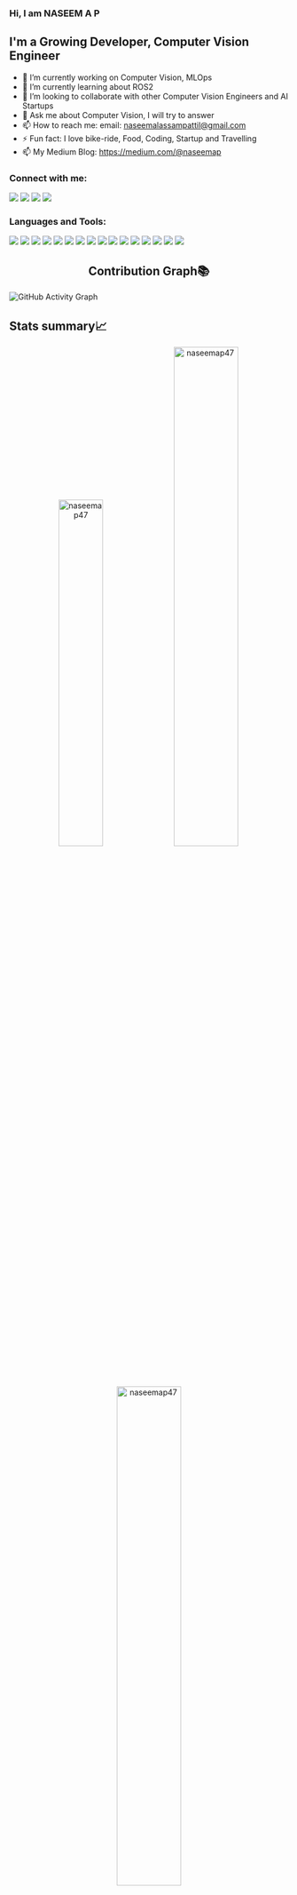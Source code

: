 ### Hi, I am NASEEM A P
## I'm a Growing Developer, Computer Vision Engineer

- 🔭 I’m currently working on Computer Vision, MLOps
- 🌱 I’m currently learning about ROS2
- 👯 I’m looking to collaborate with other Computer Vision Engineers and AI Startups
- 💬 Ask me about Computer Vision, I will try to answer
- 📫 How to reach me:
     email: naseemalassampattil@gmail.com
- ⚡ Fun fact: I love bike-ride, Food, Coding, Startup and Travelling
- 📫 My Medium Blog: https://medium.com/@naseemap

### Connect with me:

<p align="left">  
<a href="https://twitter.com/NaseemAP4" target="blank"><img src="https://img.icons8.com/color/35/000000/twitter--v2.png"/></a>
<a href="https://www.linkedin.com/in/naseem-alassampattil/" target="blank"><img src="https://img.icons8.com/color/35/000000/linkedin.png"/></a>
<a href="https://www.instagram.com/naseem_wanderlust/" target="blank"><img src="https://img.icons8.com/fluency/35/000000/instagram-new.png"/></a>
<a href="mailto:naseemalassampattil@gmail.com" target="blank"><img src="https://img.icons8.com/color/35/000000/gmail.png"/></a>
</p>

### Languages and Tools:

<p>
  <img src="https://img.icons8.com/color/35/000000/c-plus-plus-logo.png"/>
  <img src="https://img.icons8.com/color/40/000000/java-coffee-cup-logo--v1.png"/>
  <img src="https://img.icons8.com/color/35/000000/html-5--v1.png"/> 
  <img src="https://img.icons8.com/color/35/000000/css3.png"/> 
  <img src="https://img.icons8.com/color/35/000000/javascript--v1.png"/> 
  <img src="https://img.icons8.com/external-tal-revivo-color-tal-revivo/30/000000/external-jquery-is-a-javascript-library-designed-to-simplify-html-logo-color-tal-revivo.png"/>
  <img src="https://img.icons8.com/color/36/000000/bootstrap.png"/>
  <img src="https://img.icons8.com/fluency/35/000000/visual-studio-code-2019.png"/>
  <img src="https://img.icons8.com/external-becris-flat-becris/35/000000/external-r-data-science-becris-flat-becris.png"/>
  <img src="https://img.icons8.com/color/35/000000/tableau-software.png"/>
  <img src="https://img.icons8.com/color/35/000000/git.png"/> 
  <img src="https://img.icons8.com/glyph-neue/35/000000/github.png"/>
  <img src="https://img.icons8.com/color/35/000000/tensorflow.png"/>
  <img src="https://img.icons8.com/color/35/000000/python.png">
  <img src="https://img.icons8.com/fluency/38/000000/opencv.png"/>
  <img src="https://img.icons8.com/fluency/38/000000/docker.png"/>
</p>

### <h2 align="center">Contribution Graph📚</h2>

![GitHub Activity Graph](https://activity-graph.herokuapp.com/graph?username=naseemap47&theme=dracula&hide_border=true)

## Stats summary📈

<p align="center">
<img width="40%" src="https://github-readme-stats.vercel.app/api/top-langs?username=naseemap47&show_icons=true&theme=dracula&title_color=ff8000&text_color=ffffff&bg_color=6a6a6a&locale=en&layout=compact&hide_border=true" alt="naseemap47" /> 
<img width="48%" src="https://github-readme-stats.vercel.app/api?username=naseemap47&show_icons=true&theme=dracula&title_color=ff8000&text_color=ffffff&bg_color=6a6a6a&locale=en&hide_border=true" alt="naseemap47" />
<img width="48%" src="https://github-readme-streak-stats.herokuapp.com/?user=naseemap47&theme=highcontrast&hide_border=true" alt="naseemap47" />
</p>
